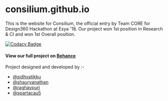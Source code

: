 # consilium.github.io
This is the website for Consilium, the official entry by Team COЯE for Design360 Hackathon at Esya '18. Our project won 1st position in Research & CI and won 1st Overall position.

[![Codacy Badge](https://api.codacy.com/project/badge/Grade/3e58880097894470b01e1c7d96e69f7c)](https://www.codacy.com/app/sidhyatikku/consilium.github.io?utm_source=github.com&amp;utm_medium=referral&amp;utm_content=consilium/consilium.github.io&amp;utm_campaign=Badge_Grade)
#### View our full project on [Behance](https://www.behance.net/gallery/69248481/Consilium)

Project designed and developed by :-
* [@sidhyatikku](https://github.com/sidhyatikku)
* [@shauryanathan](https://github.com/shauryanathan)
* [@raghavpuri](https://github.com/raghavpuri)
* [@spartacau5](https://github.com/Spartacau5)
